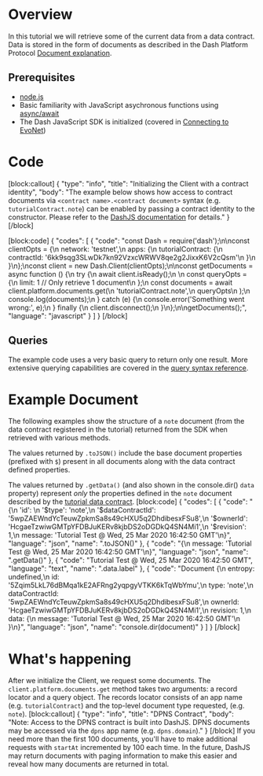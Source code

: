 # Overview

In this tutorial we will retrieve some of the current data from a data contract. Data is stored in the form of documents as described in the Dash Platform Protocol [Document explanation](explanation-platform-protocol-document).

## Prerequisites
- [node.js](https://nodejs.org/en/)
- Basic familiarity with JavaScript asychronous functions using [async/await](https://developer.mozilla.org/en-US/docs/Learn/JavaScript/Asynchronous/Async_await)
- The Dash JavaScript SDK is initialized (covered in [Connecting to EvoNet](tutorial-connecting-to-evonet))

# Code
[block:callout]
{
  "type": "info",
  "title": "Initializing the Client with a contract identity",
  "body": "The example below shows how access to contract documents via `<contract name>.<contract document>` syntax (e.g. `tutorialContract.note`) can be enabled by passing a contract identity to the constructor. Please refer to the [DashJS documentation](https://dashevo.github.io/DashJS/#/getting-started/multiple-apps) for details."
}
[/block]

[block:code]
{
  "codes": [
    {
      "code": "const Dash = require('dash');\n\nconst clientOpts = {\n  network: 'testnet',\n  apps: {\n    tutorialContract: {\n      contractId: '6kk9sqg3SLwDk7kn92VzxcWRWV8qe2g2JixxK6V2cQsm'\n    }\n  }\n};\nconst client = new Dash.Client(clientOpts);\n\nconst getDocuments = async function () {\n  try {\n    await client.isReady();\n    \n    const queryOpts = {\n      limit: 1 // Only retrieve 1 document\n    };\n    const documents = await client.platform.documents.get(\n      'tutorialContract.note',\n      queryOpts\n    );\n    console.log(documents);\n  } catch (e) {\n    console.error('Something went wrong:', e);\n  } finally {\n    client.disconnect();\n  }\n};\n\ngetDocuments();",
      "language": "javascript"
    }
  ]
}
[/block]
## Queries

The example code uses a very basic query to return only one result. More extensive querying capabilities are covered in the [query syntax reference](reference-query-syntax).

# Example Document

The following examples show the structure of a `note` document (from the data contract registered in the tutorial) returned from the SDK when retrieved with various methods. 

The values returned by `.toJSON()` include the base document properties (prefixed with `$`) present in all documents along with the data contract defined properties. 

The values returned by `.getData()` (and also shown in the console.dir() `data` property) represent _only_ the properties defined in the `note` document described by the [tutorial data contract](tutorial-register-a-data-contract#code).
[block:code]
{
  "codes": [
    {
      "code": "{\n  'id': \n  '$type': 'note',\n  '$dataContractId': '5wpZAEWndYcTeuwZpkmSa8s49cHXU5q2DhdibesxFSu8',\n  '$ownerId': 'HcgaeTzwiwGMTpYFDBJuKERv8kjbDS2oDGDkQ4SN4Mi1',\n  '$revision': 1,\n  message: 'Tutorial Test @ Wed, 25 Mar 2020 16:42:50 GMT'\n}",
      "language": "json",
      "name": ".toJSON()"
    },
    {
      "code": "{\n  message: 'Tutorial Test @ Wed, 25 Mar 2020 16:42:50 GMT'\n}",
      "language": "json",
      "name": ".getData()"
    },
    {
      "code": "Tutorial Test @ Wed, 25 Mar 2020 16:42:50 GMT",
      "language": "text",
      "name": ".data.label"
    },
    {
      "code": "Document {\n  entropy: undefined,\n  id: '5Zqim5LkL76dBMqa1kE2AFRng2yqpgyVTKK6kTqWbYmu',\n  type: 'note',\n  dataContractId: '5wpZAEWndYcTeuwZpkmSa8s49cHXU5q2DhdibesxFSu8',\n  ownerId: 'HcgaeTzwiwGMTpYFDBJuKERv8kjbDS2oDGDkQ4SN4Mi1',\n  revision: 1,\n  data: {\n    message: 'Tutorial Test @ Wed, 25 Mar 2020 16:42:50 GMT'\n  }\n}",
      "language": "json",
      "name": "console.dir(document)"
    }
  ]
}
[/block]
# What's happening

After we initialize the Client, we request some documents. The `client.platform.documents.get` method takes two arguments: a record locator and a query object. The records locator consists of an app name (e.g. `tutorialContract`) and the top-level document type requested, (e.g. `note`).
[block:callout]
{
  "type": "info",
  "title": "DPNS Contract",
  "body": "Note: Access to the DPNS contract is built into DashJS. DPNS documents may be accessed via the `dpns` app name (e.g. `dpns.domain`)."
}
[/block]
If you need more than the first 100 documents, you'll have to make additional requests with `startAt` incremented by 100 each time. In the future, DashJS may return documents with paging information to make this easier and reveal how many documents are returned in total.